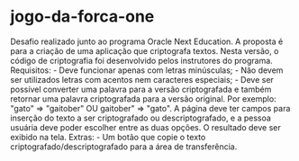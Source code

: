 # jogo-da-forca-one
Desafio realizado junto ao programa Oracle Next Education. A proposta é para a criação de uma aplicação que criptografa textos. Nesta versão, o código de criptografia foi desenvolvido pelos instrutores do programa.  Requisitos: - Deve funcionar apenas com letras minúsculas; - Não devem ser utilizados letras com acentos nem caracteres especiais; - Deve ser possível converter uma palavra para a versão criptografada e também retornar uma palavra criptografada para a versão original. Por exemplo: "gato" => "gaitober" OU gaitober" => "gato".  A página deve ter campos para inserção do texto a ser criptografado ou descriptografado, e a pessoa usuária deve poder escolher entre as duas opções. O resultado deve ser exibido na tela.  Extras: - Um botão que copie o texto criptografado/descriptografado para a área de transferência.
